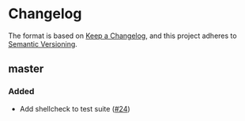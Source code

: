 # Changelog
The format is based on [Keep a Changelog](https://keepachangelog.com/en/1.0.0/),
and this project adheres to [Semantic Versioning](https://semver.org/spec/v2.0.0.html).

## master
### Added
- Add shellcheck to test suite ([#24](https://github.com/heroku/nodejs-engine-buildpack/pull/24))
